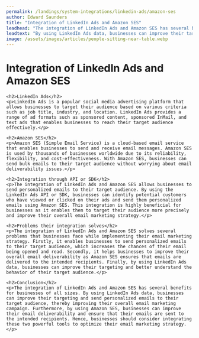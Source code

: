 ```yaml
---
permalink: /landings/system-integrations/linkedin-ads/amazon-ses
author: Edward Saunders
title: "Integration of LinkedIn Ads and Amazon SES"
leadhead: "The integration of LinkedIn Ads and Amazon SES has several benefits for businesses of all sizes"
leadtext: "By using LinkedIn Ads data, businesses can improve their targeting and send personalized emails to their target audience, thereby improving their overall email marketing campaign. Furthermore, by using Amazon SES, businesses can improve their email deliverability and ensure that their emails are sent to the intended recipients. Hence, businesses should consider integrating these two powerful tools to optimize their email marketing strategy."
image: /assets/images/articles/people-sitting-near-table.webp
---
```

<div class="arttext">	<h1>Integration of LinkedIn Ads and Amazon SES</h1>
	
	<h2>LinkedIn Ads</h2>
	<p>LinkedIn Ads is a popular social media advertising platform that allows businesses to target their audience based on various criteria such as job title, industry, and location. LinkedIn Ads provides a range of ad formats such as sponsored content, sponsored InMail, and text ads that enables businesses to reach their target audience effectively.</p>
	
	<h2>Amazon SES</h2>
	<p>Amazon SES (Simple Email Service) is a cloud-based email service that enables businesses to send and receive email messages. Amazon SES is used by thousands of businesses worldwide due to its reliability, flexibility, and cost-effectiveness. With Amazon SES, businesses can send bulk emails to their target audience without worrying about email deliverability issues.</p>
	
	<h2>Integration through API or SDK</h2>
	<p>The integration of LinkedIn Ads and Amazon SES allows businesses to send personalized emails to their target audience. By using the LinkedIn Ads API or SDK, businesses can identify potential customers who have viewed or clicked on their ads and send them personalized emails using Amazon SES. This integration is highly beneficial for businesses as it enables them to target their audience more precisely and improve their overall email marketing strategy.</p>
	
	<h2>Problems their integration solves</h2>
	<p>The integration of LinkedIn Ads and Amazon SES solves several problems that businesses face while implementing their email marketing strategy. Firstly, it enables businesses to send personalized emails to their target audience, which increases the chances of their email being opened and read. Secondly, it helps businesses to improve their overall email deliverability as Amazon SES ensures that emails are delivered to the intended recipients. Finally, by using LinkedIn Ads data, businesses can improve their targeting and better understand the behavior of their target audience.</p>
	
	<h2>Conclusion</h2>
	<p>The integration of LinkedIn Ads and Amazon SES has several benefits for businesses of all sizes. By using LinkedIn Ads data, businesses can improve their targeting and send personalized emails to their target audience, thereby improving their overall email marketing campaign. Furthermore, by using Amazon SES, businesses can improve their email deliverability and ensure that their emails are sent to the intended recipients. Hence, businesses should consider integrating these two powerful tools to optimize their email marketing strategy.</p>
	
</div>